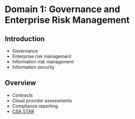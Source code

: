 # Domain 1: Governance and Enterprise Risk Management

## Introduction

- Governance
- Enterprise risk management
- Information risk management
- Information security

## Overview

- Contracts
- Cloud provider assessments
- Compliance reporting
- [CSA STAR](../Standards/CSA_STAR.md)
